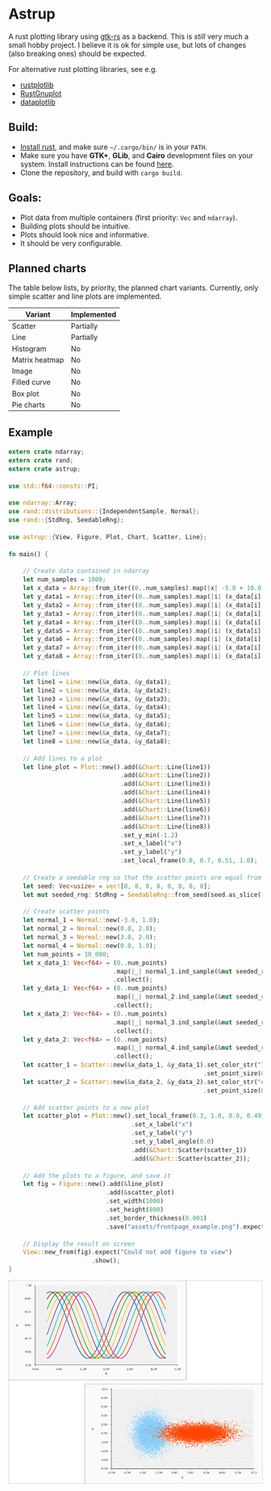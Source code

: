 # Astrup

A rust plotting library using [gtk-rs](https://github.com/gtk-rs/gtk) as a backend. This is *still*
very much a small hobby project. I believe it is ok for simple use, but lots of changes (also
breaking ones) should be expected.

For alternative rust plotting libraries, see e.g.

- [rustplotlib](https://github.com/ubnt-intrepid/rustplotlib)
- [RustGnuplot](https://github.com/SiegeLord/RustGnuplot)
- [dataplotlib](https://github.com/coder543/dataplotlib)


## Build:

- [Install rust](https://www.rust-lang.org/en-US/install.html), and make sure `~/.cargo/bin/` is in
  your `PATH`.
- Make sure you have **GTK+**, **GLib**, and **Cairo** development files on your system.
  Install instructions can be found [here](http://gtk-rs.org/docs/requirements.html).
- Clone the repository, and build with `cargo build`.

## Goals:
- Plot data from multiple containers (first priority: `Vec` and `ndarray`).
- Building plots should be intuitive.
- Plots should look nice and informative.
- It should be very configurable.

## Planned charts

The table below lists, by priority, the planned chart variants. Currently, only simple scatter and
line plots are implemented.

| Variant        | Implemented |
| -------------- | ----------- |
| Scatter        | Partially   |
| Line           | Partially   |
| Histogram      | No          |
| Matrix heatmap | No          |
| Image          | No          |
| Filled curve   | No          |
| Box plot       | No          |
| Pie charts     | No          |

## Example

```rust
extern crate ndarray;
extern crate rand;
extern crate astrup;

use std::f64::consts::PI;

use ndarray::Array;
use rand::distributions::{IndependentSample, Normal};
use rand::{StdRng, SeedableRng};

use astrup::{View, Figure, Plot, Chart, Scatter, Line};

fn main() {

    // Create data contained in ndarray
    let num_samples = 1000;
    let x_data = Array::from_iter((0..num_samples).map(|x| -5.0 + 10.0 * (x as f64) / num_samples as f64));
    let y_data1 = Array::from_iter((0..num_samples).map(|i| (x_data[i] - 0.0 * PI / 8.0).sin()));
    let y_data2 = Array::from_iter((0..num_samples).map(|i| (x_data[i] - 1.0 * PI / 8.0).sin()));
    let y_data3 = Array::from_iter((0..num_samples).map(|i| (x_data[i] - 2.0 * PI / 8.0).sin()));
    let y_data4 = Array::from_iter((0..num_samples).map(|i| (x_data[i] - 3.0 * PI / 8.0).sin()));
    let y_data5 = Array::from_iter((0..num_samples).map(|i| (x_data[i] - 4.0 * PI / 8.0).sin()));
    let y_data6 = Array::from_iter((0..num_samples).map(|i| (x_data[i] - 5.0 * PI / 8.0).sin()));
    let y_data7 = Array::from_iter((0..num_samples).map(|i| (x_data[i] - 6.0 * PI / 8.0).sin()));
    let y_data8 = Array::from_iter((0..num_samples).map(|i| (x_data[i] - 7.0 * PI / 8.0).sin()));

    // Plot lines
    let line1 = Line::new(&x_data, &y_data1);
    let line2 = Line::new(&x_data, &y_data2);
    let line3 = Line::new(&x_data, &y_data3);
    let line4 = Line::new(&x_data, &y_data4);
    let line5 = Line::new(&x_data, &y_data5);
    let line6 = Line::new(&x_data, &y_data6);
    let line7 = Line::new(&x_data, &y_data7);
    let line8 = Line::new(&x_data, &y_data8);

    // Add lines to a plot
    let line_plot = Plot::new().add(&Chart::Line(line1))
                               .add(&Chart::Line(line2))
                               .add(&Chart::Line(line3))
                               .add(&Chart::Line(line4))
                               .add(&Chart::Line(line5))
                               .add(&Chart::Line(line6))
                               .add(&Chart::Line(line7))
                               .add(&Chart::Line(line8))
                               .set_y_min(-1.2)
                               .set_x_label("x")
                               .set_y_label("y")
                               .set_local_frame(0.0, 0.7, 0.51, 1.0);

    // Create a seedable rng so that the scatter points are equal from run to run
    let seed: Vec<usize> = vec![8, 8, 8, 8, 8, 8, 8, 8];
    let mut seeded_rng: StdRng = SeedableRng::from_seed(seed.as_slice());

    // Create scatter points
    let normal_1 = Normal::new(-3.0, 1.0);
    let normal_2 = Normal::new(0.0, 2.0);
    let normal_3 = Normal::new(3.0, 2.0);
    let normal_4 = Normal::new(0.0, 1.0);
    let num_points = 10_000;
    let x_data_1: Vec<f64> = (0..num_points)
                             .map(|_| normal_1.ind_sample(&mut seeded_rng) as f64)
                             .collect();
    let y_data_1: Vec<f64> = (0..num_points)
                             .map(|_| normal_2.ind_sample(&mut seeded_rng) as f64)
                             .collect();
    let x_data_2: Vec<f64> = (0..num_points)
                             .map(|_| normal_3.ind_sample(&mut seeded_rng) as f64)
                             .collect();
    let y_data_2: Vec<f64> = (0..num_points)
                             .map(|_| normal_4.ind_sample(&mut seeded_rng) as f64)
                             .collect();
    let scatter_1 = Scatter::new(&x_data_1, &y_data_1).set_color_str("lightskyblue")
                                                      .set_point_size(0.002);
    let scatter_2 = Scatter::new(&x_data_2, &y_data_2).set_color_str("orangered")
                                                      .set_point_size(0.002);

    // Add scatter points to a new plot
    let scatter_plot = Plot::new().set_local_frame(0.3, 1.0, 0.0, 0.49)
                                  .set_x_label("x")
                                  .set_y_label("y")
                                  .set_y_label_angle(0.0)
                                  .add(&Chart::Scatter(scatter_1))
                                  .add(&Chart::Scatter(scatter_2));

    // Add the plots to a figure, and save it
    let fig = Figure::new().add(&line_plot)
                           .add(&scatter_plot)
                           .set_width(1000)
                           .set_height(800)
                           .set_border_thickness(0.001)
                           .save("assets/frontpage_example.png").expect("Could not save frontpage_example.png");

    // Display the result on screen
    View::new_from(fig).expect("Could not add figure to view")
                       .show();
}
```

![Plot](assets/frontpage_example.png)
